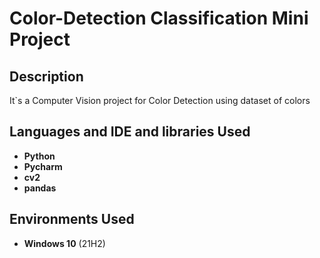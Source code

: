 <h1>Color-Detection Classification Mini Project</h1>


<h2>Description</h2>
It`s a Computer Vision project for Color Detection using dataset of colors
<br />


<h2>Languages and IDE and libraries Used</h2>

- <b>Python</b>
- <b>Pycharm</b>
- <b>cv2</b>
- <b>pandas</b>

<h2>Environments Used </h2>

- <b>Windows 10</b> (21H2)

